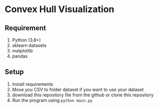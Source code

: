 ﻿# Convex Hull Visualization

## Requirement

1. Python (3.8+)
2. sklearn datasets
3. matplotlib
4. pandas

## Setup

1. Install requirements
2. Move you CSV to folder dataset if you want to use your dataset
3. download this repository file from the github or clone this repository
5. Run the program using `python main.py`